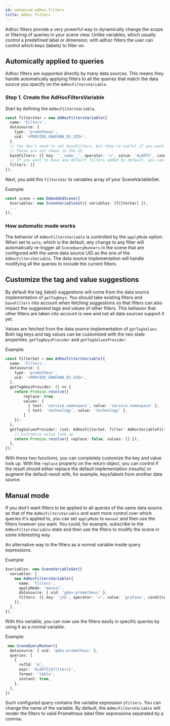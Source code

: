 ```yaml
---
id: advanced-adhoc-filters
title: Adhoc filters
---
```


Adhoc filters provide a very powerful way to dynamically change the scope or filtering of queries in your scene view. Unlike variables, which usually control a predefined label or dimension, with adhoc filters
the user can control which keys (labels) to filter on.

## Automically applied to queries

Adhoc filters are supported directly by many data sources. This means they handle automatically applying filters to all the queries that match the data source you specify on the `AdHocFiltersVariable`.

### Step 1. Create the AdHocFiltersVariable

Start by defining the `AdHocFiltersVariable`.

```ts
const filtersVar = new AdHocFiltersVariable({
  name: 'Filters',
  datasource: {
    type: 'prometheus',
    uid: '<PROVIDE_GRAFANA_DS_UID>',
  },
  // You don't need to set baseFilters, but they're useful if you want to limit label suggestions to only those you deem relevant for the scene.
  // These are not shown in the UI.
  baseFilters: [{ key: '__name__', operator: '=', value: 'ALERTS', condition: '' }],
  // If you want to have any default filters added by default, you can specify those here.
  filters: []
});
```

Next, you add this `filtersVar` to variables array of your SceneVariableSet. 

Example: 

```ts
const scene = new EmbeddedScene({
  $variables: new SceneVariableSet({ variables: [filterVar] }),
  ...
});
```

### How automatic mode works

The behavior of `AdHocFiltersVariable` is controlled by the `applyMode` option. When set to `auto`, which is the default, any change to any filter will automatically re-trigger all
`SceneQueryRunners` in the scene that are configured with the same data source UID as the one of the `AdHocFiltersVariable`. The data source implementation will handle modifying all the queries
to include the current filters.

## Customize the tag and value suggestions

By default the tag (label) suggestions will come from the data source implementation of `getTagKeys`. You should take existing filters and `baseFilters` into account when fetching suggestions so that filters
can also impact the suggested tags and values of other filters. This behavior that other filters are taken into account is new and not all data sources support it yet.

Values are fetched from the data source implementation of `getTagValues`. Both tag keys and tag values can be customized with the two state properties: `getTagKeysProvider` and `getTagValuesProvider`.

Example:

```ts
const filterSet = new AdHocFiltersVariable({
  name: 'Filters',
  datasource: {
    type: 'prometheus',
    uid: '<PROVIDE_GRAFANA_DS_UID>',
  },
  getTagKeysProvider: () => {
    return Promise.resolve({
        replace: true,
        values: [
          { text: 'service_namespace', value: 'service_namespace' },
          { text: 'technology', value: 'technology' },
        ]
    });
  },
  getTagValuesProvider: (set: AdHocFilterSet, filter: AdHocVariableFilter) => {
    // Customize value look up
    return Promise.resolve({ replace: false, values: [] });
  },
});
```

With these two functions, you can completely customize the key and value look up. With the `replace` property on the return object, you can control if the result should either replace the default implementation (results) or augment the default result with, for example, keys/labels from another data source.

## Manual mode 

If you don't want filters to be applied to all queries of the same data source as that of the `AdHocFiltersVariable` and want more control over which queries it's applied to, you can set `applyMode` to `manual` and
then use the filters however you want. You could, for example, subscribe to the `AdHocFiltersVariable` state and then use the filters to modify the scene in some interesting way.

An alternative way to the filters as a normal variable inside query expressions. 

Example:

```ts
$variables: new SceneVariableSet({
  variables: [
    new AdHocFiltersVariable({
      name: 'filters', 
      applyMode: 'manual', 
      datasource: { uid: 'gdev-prometheus' },
      filters: [{ key: 'job', operator: '=', value: 'grafana', condition: '' }],
    }),
  ],
}),
```

With this variable, you can now use the filters easily in specific queries by using it as a normal variable.

Example:

```ts
 new SceneQueryRunner({
  datasource: { uid: 'gdev-prometheus' },
  queries: [
    {
      refId: 'A',
      expr: 'ALERTS{$filters}',
      format: 'table',
      instant: true,
    },
  ],
})
```

Such configured query contains the variable expression `$filters`. You can change the name of the variable. By default, the `AdHocFiltersVariable` will render the filters to valid Prometheus label filter expressions separated by a comma.



